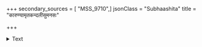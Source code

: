 +++
secondary_sources = [ "MSS_9710",]
jsonClass = "Subhaashita"
title = "कारुण्यामृतकन्दलीसुमनसः"

+++

<details><summary>Text</summary>

कारुण्यामृतकन्दलीसुमनसः प्रज्ञावधूमौक्तिक- ग्रीवालंकरणश्रियः शमसरित्पूरोत्सलच्छीकराः।  
ते मौलौ भवतां मिलन्तु जगतीराज्याभिषेकोचित- स्रग्भेदा अभयप्रदानचरणप्रेङ्खन्नखाग्रांशवः॥
</details>
